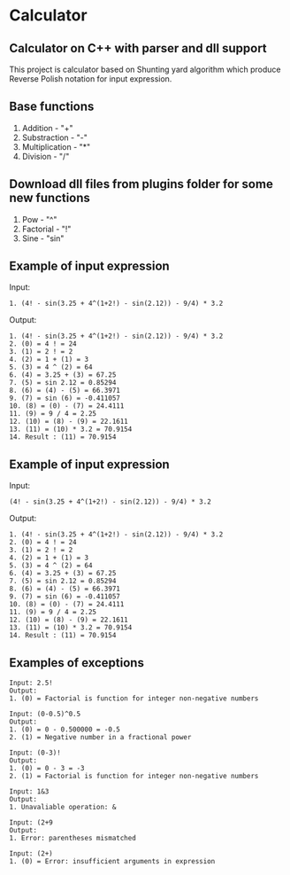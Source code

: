 # Calculator
## Calculator on C++ with parser and dll support

This project is calculator based on Shunting yard algorithm which produce Reverse Polish notation for input expression. 

## Base functions 
1. Addition - "+"
2. Substraction - "-"
3. Multiplication - "*"
4. Division - "/"

## Download dll files from plugins folder for some new functions
1. Pow - "^" 
2. Factorial - "!"
3. Sine - "sin"

## Example of input expression

Input: 
```
1. (4! - sin(3.25 + 4^(1+2!) - sin(2.12)) - 9/4) * 3.2
```

Output:
```
1. (4! - sin(3.25 + 4^(1+2!) - sin(2.12)) - 9/4) * 3.2
2. (0) = 4 ! = 24
3. (1) = 2 ! = 2
4. (2) = 1 + (1) = 3
5. (3) = 4 ^ (2) = 64
6. (4) = 3.25 + (3) = 67.25
7. (5) = sin 2.12 = 0.85294
8. (6) = (4) - (5) = 66.3971
9. (7) = sin (6) = -0.411057
10. (8) = (0) - (7) = 24.4111
11. (9) = 9 / 4 = 2.25
12. (10) = (8) - (9) = 22.1611
13. (11) = (10) * 3.2 = 70.9154
14. Result : (11) = 70.9154
```

## Example of input expression

Input: 
```
(4! - sin(3.25 + 4^(1+2!) - sin(2.12)) - 9/4) * 3.2
```

Output:
```
1. (4! - sin(3.25 + 4^(1+2!) - sin(2.12)) - 9/4) * 3.2
2. (0) = 4 ! = 24
3. (1) = 2 ! = 2
4. (2) = 1 + (1) = 3
5. (3) = 4 ^ (2) = 64
6. (4) = 3.25 + (3) = 67.25
7. (5) = sin 2.12 = 0.85294
8. (6) = (4) - (5) = 66.3971
9. (7) = sin (6) = -0.411057
10. (8) = (0) - (7) = 24.4111
11. (9) = 9 / 4 = 2.25
12. (10) = (8) - (9) = 22.1611
13. (11) = (10) * 3.2 = 70.9154
14. Result : (11) = 70.9154
```

## Examples of exceptions
```
Input: 2.5!
Output: 
1. (0) = Factorial is function for integer non-negative numbers

Input: (0-0.5)^0.5
Output: 
1. (0) = 0 - 0.500000 = -0.5
2. (1) = Negative number in a fractional power

Input: (0-3)!
Output:
1. (0) = 0 - 3 = -3
2. (1) = Factorial is function for integer non-negative numbers

Input: 1&3
Output:
1. Unavaliable operation: &

Input: (2+9
Output:
1. Error: parentheses mismatched

Input: (2+)
1. (0) = Error: insufficient arguments in expression
```